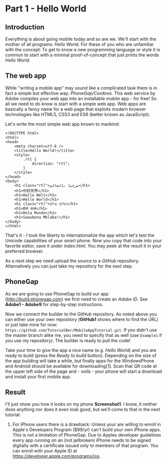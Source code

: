 Part 1 - Hello World
====================

Introduction
------------
Everything is about going mobile today and so are we. We'll start with the mother of all programs: *Hello World*. For these of you who are unfamiliar with the concept: To get to know a new programming language or style it is common to start with a minimal proof-of-concept that just prints the words *Hello World*.


The web app
-----------
While "writing a mobile app" may sound like a complicated task there is in fact a simple but effective way: *PhoneGap/Cordova*. This web service by Adobe compiles your web app into an installable mobile app - for free! So all we need to do know is start with a simple web app. Web apps are basically a fancy name for a web page that exploits modern browser technologies like HTML5, CSS3 and ES6 (better known as JavaScript).

Let's write the most simple web app known to mankind:

    <!DOCTYPE html>
    <html>
    <head>
        <meta charset=utf-8 />
        <title>Hello World!</title>
        <style>
            .rtl {
                direction: "rtl";
            }
        </style>
    </head>
    <body>
        <h1 class="rtl">مرحبا بالعالم</h1>
        <h1>你好世界</h1>
        <h1>Hallo Welt</h1>
        <h1>Hello World</h1>
        <h1 class="rtl">שלום עולם</h1>
        <h1>हैलो वर्ल्ड</h1>
        <h1>Hola Mundo</h1>
        <h1>Sawubona Mhlaba!</h1>
    </body>
    </html>

That's it - I took the liberty to internationalize the app which let's test the Unicode capabilities of your smart phone. Now you copy that code into your favorite editor, save it under *index.html*. You may peek at the result it in your preferred browser.

As a next step we need upload the source to a *GitHub* repository. Alternatively you can just take my repository for the next step.

PhoneGap
--------
As we are going to use PhoneGap to build our app (<http://build.phonegap.com>) we first need to create an *Adobe ID*. See **Adobe1 - Adobe9** for step-by-step instructions.

Now we connect the builder to the *GitHub* repository. As noted above you can either use your own repository (**GitHub1** shows where to find the URL) or just take mine for now: `https://github.com/TutorialBer/MobileAppTutorial.git`.
If you didn't use the master branch alike me, you need to specify that as well (use `Example1` if you use my repository). The builder is ready to pull the code!

Take your time to give the app a nice name (e.g. *Hello World*) and you are ready to build (press the *Ready to build* button). Depending on the size of the app building will take a while, but finally apps for the WindowsPhone and Android should be available for downloading[1]. Scan that QR code at the upper left side of the page and - voilà - your phone will start a download and install your first mobile app.

Result
------
I'll just show you how it looks on my phone **Screenshot1**. I know, it neither does anything nor does it even look good, but we'll come to that in the next tutorial.

1) For iPhone users there is a drawback: Unless your are willing to enroll in Apple's Developers Program ($99/yr) can't build your own iPhone apps. This is not a limitation of PhoneGap. Due to Apples developer guidelines every app running on an (not jailbroken) iPhone needs to be signed digitally with a certificate issued only to members of that program. You can enroll with your Apple ID at <https://developer.apple.com/programs/ios>.
